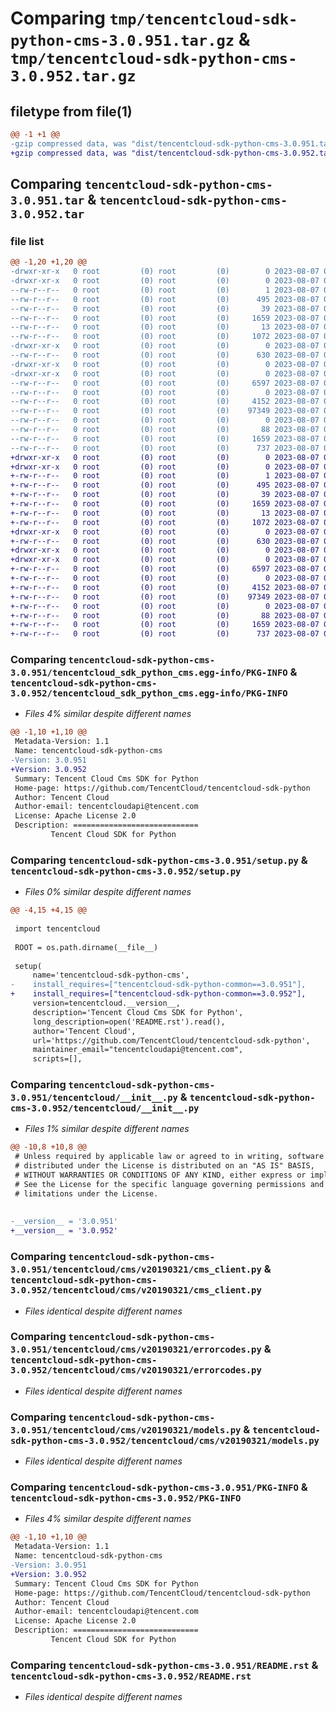 # Comparing `tmp/tencentcloud-sdk-python-cms-3.0.951.tar.gz` & `tmp/tencentcloud-sdk-python-cms-3.0.952.tar.gz`

## filetype from file(1)

```diff
@@ -1 +1 @@
-gzip compressed data, was "dist/tencentcloud-sdk-python-cms-3.0.951.tar", last modified: Mon Aug  7 00:23:23 2023, max compression
+gzip compressed data, was "dist/tencentcloud-sdk-python-cms-3.0.952.tar", last modified: Mon Aug  7 08:50:21 2023, max compression
```

## Comparing `tencentcloud-sdk-python-cms-3.0.951.tar` & `tencentcloud-sdk-python-cms-3.0.952.tar`

### file list

```diff
@@ -1,20 +1,20 @@
-drwxr-xr-x   0 root         (0) root         (0)        0 2023-08-07 00:23:23.000000 tencentcloud-sdk-python-cms-3.0.951/
-drwxr-xr-x   0 root         (0) root         (0)        0 2023-08-07 00:23:23.000000 tencentcloud-sdk-python-cms-3.0.951/tencentcloud_sdk_python_cms.egg-info/
--rw-r--r--   0 root         (0) root         (0)        1 2023-08-07 00:23:23.000000 tencentcloud-sdk-python-cms-3.0.951/tencentcloud_sdk_python_cms.egg-info/dependency_links.txt
--rw-r--r--   0 root         (0) root         (0)      495 2023-08-07 00:23:23.000000 tencentcloud-sdk-python-cms-3.0.951/tencentcloud_sdk_python_cms.egg-info/SOURCES.txt
--rw-r--r--   0 root         (0) root         (0)       39 2023-08-07 00:23:23.000000 tencentcloud-sdk-python-cms-3.0.951/tencentcloud_sdk_python_cms.egg-info/requires.txt
--rw-r--r--   0 root         (0) root         (0)     1659 2023-08-07 00:23:23.000000 tencentcloud-sdk-python-cms-3.0.951/tencentcloud_sdk_python_cms.egg-info/PKG-INFO
--rw-r--r--   0 root         (0) root         (0)       13 2023-08-07 00:23:23.000000 tencentcloud-sdk-python-cms-3.0.951/tencentcloud_sdk_python_cms.egg-info/top_level.txt
--rw-r--r--   0 root         (0) root         (0)     1072 2023-08-07 00:23:23.000000 tencentcloud-sdk-python-cms-3.0.951/setup.py
-drwxr-xr-x   0 root         (0) root         (0)        0 2023-08-07 00:23:23.000000 tencentcloud-sdk-python-cms-3.0.951/tencentcloud/
--rw-r--r--   0 root         (0) root         (0)      630 2023-08-07 00:23:23.000000 tencentcloud-sdk-python-cms-3.0.951/tencentcloud/__init__.py
-drwxr-xr-x   0 root         (0) root         (0)        0 2023-08-07 00:23:23.000000 tencentcloud-sdk-python-cms-3.0.951/tencentcloud/cms/
-drwxr-xr-x   0 root         (0) root         (0)        0 2023-08-07 00:23:23.000000 tencentcloud-sdk-python-cms-3.0.951/tencentcloud/cms/v20190321/
--rw-r--r--   0 root         (0) root         (0)     6597 2023-08-07 00:23:23.000000 tencentcloud-sdk-python-cms-3.0.951/tencentcloud/cms/v20190321/cms_client.py
--rw-r--r--   0 root         (0) root         (0)        0 2023-08-07 00:23:23.000000 tencentcloud-sdk-python-cms-3.0.951/tencentcloud/cms/v20190321/__init__.py
--rw-r--r--   0 root         (0) root         (0)     4152 2023-08-07 00:23:23.000000 tencentcloud-sdk-python-cms-3.0.951/tencentcloud/cms/v20190321/errorcodes.py
--rw-r--r--   0 root         (0) root         (0)    97349 2023-08-07 00:23:23.000000 tencentcloud-sdk-python-cms-3.0.951/tencentcloud/cms/v20190321/models.py
--rw-r--r--   0 root         (0) root         (0)        0 2023-08-07 00:23:23.000000 tencentcloud-sdk-python-cms-3.0.951/tencentcloud/cms/__init__.py
--rw-r--r--   0 root         (0) root         (0)       88 2023-08-07 00:23:23.000000 tencentcloud-sdk-python-cms-3.0.951/setup.cfg
--rw-r--r--   0 root         (0) root         (0)     1659 2023-08-07 00:23:23.000000 tencentcloud-sdk-python-cms-3.0.951/PKG-INFO
--rw-r--r--   0 root         (0) root         (0)      737 2023-08-07 00:23:23.000000 tencentcloud-sdk-python-cms-3.0.951/README.rst
+drwxr-xr-x   0 root         (0) root         (0)        0 2023-08-07 08:50:21.000000 tencentcloud-sdk-python-cms-3.0.952/
+drwxr-xr-x   0 root         (0) root         (0)        0 2023-08-07 08:50:21.000000 tencentcloud-sdk-python-cms-3.0.952/tencentcloud_sdk_python_cms.egg-info/
+-rw-r--r--   0 root         (0) root         (0)        1 2023-08-07 08:50:21.000000 tencentcloud-sdk-python-cms-3.0.952/tencentcloud_sdk_python_cms.egg-info/dependency_links.txt
+-rw-r--r--   0 root         (0) root         (0)      495 2023-08-07 08:50:21.000000 tencentcloud-sdk-python-cms-3.0.952/tencentcloud_sdk_python_cms.egg-info/SOURCES.txt
+-rw-r--r--   0 root         (0) root         (0)       39 2023-08-07 08:50:21.000000 tencentcloud-sdk-python-cms-3.0.952/tencentcloud_sdk_python_cms.egg-info/requires.txt
+-rw-r--r--   0 root         (0) root         (0)     1659 2023-08-07 08:50:21.000000 tencentcloud-sdk-python-cms-3.0.952/tencentcloud_sdk_python_cms.egg-info/PKG-INFO
+-rw-r--r--   0 root         (0) root         (0)       13 2023-08-07 08:50:21.000000 tencentcloud-sdk-python-cms-3.0.952/tencentcloud_sdk_python_cms.egg-info/top_level.txt
+-rw-r--r--   0 root         (0) root         (0)     1072 2023-08-07 08:50:21.000000 tencentcloud-sdk-python-cms-3.0.952/setup.py
+drwxr-xr-x   0 root         (0) root         (0)        0 2023-08-07 08:50:21.000000 tencentcloud-sdk-python-cms-3.0.952/tencentcloud/
+-rw-r--r--   0 root         (0) root         (0)      630 2023-08-07 08:50:21.000000 tencentcloud-sdk-python-cms-3.0.952/tencentcloud/__init__.py
+drwxr-xr-x   0 root         (0) root         (0)        0 2023-08-07 08:50:21.000000 tencentcloud-sdk-python-cms-3.0.952/tencentcloud/cms/
+drwxr-xr-x   0 root         (0) root         (0)        0 2023-08-07 08:50:21.000000 tencentcloud-sdk-python-cms-3.0.952/tencentcloud/cms/v20190321/
+-rw-r--r--   0 root         (0) root         (0)     6597 2023-08-07 08:50:21.000000 tencentcloud-sdk-python-cms-3.0.952/tencentcloud/cms/v20190321/cms_client.py
+-rw-r--r--   0 root         (0) root         (0)        0 2023-08-07 08:50:21.000000 tencentcloud-sdk-python-cms-3.0.952/tencentcloud/cms/v20190321/__init__.py
+-rw-r--r--   0 root         (0) root         (0)     4152 2023-08-07 08:50:21.000000 tencentcloud-sdk-python-cms-3.0.952/tencentcloud/cms/v20190321/errorcodes.py
+-rw-r--r--   0 root         (0) root         (0)    97349 2023-08-07 08:50:21.000000 tencentcloud-sdk-python-cms-3.0.952/tencentcloud/cms/v20190321/models.py
+-rw-r--r--   0 root         (0) root         (0)        0 2023-08-07 08:50:21.000000 tencentcloud-sdk-python-cms-3.0.952/tencentcloud/cms/__init__.py
+-rw-r--r--   0 root         (0) root         (0)       88 2023-08-07 08:50:21.000000 tencentcloud-sdk-python-cms-3.0.952/setup.cfg
+-rw-r--r--   0 root         (0) root         (0)     1659 2023-08-07 08:50:21.000000 tencentcloud-sdk-python-cms-3.0.952/PKG-INFO
+-rw-r--r--   0 root         (0) root         (0)      737 2023-08-07 08:50:21.000000 tencentcloud-sdk-python-cms-3.0.952/README.rst
```

### Comparing `tencentcloud-sdk-python-cms-3.0.951/tencentcloud_sdk_python_cms.egg-info/PKG-INFO` & `tencentcloud-sdk-python-cms-3.0.952/tencentcloud_sdk_python_cms.egg-info/PKG-INFO`

 * *Files 4% similar despite different names*

```diff
@@ -1,10 +1,10 @@
 Metadata-Version: 1.1
 Name: tencentcloud-sdk-python-cms
-Version: 3.0.951
+Version: 3.0.952
 Summary: Tencent Cloud Cms SDK for Python
 Home-page: https://github.com/TencentCloud/tencentcloud-sdk-python
 Author: Tencent Cloud
 Author-email: tencentcloudapi@tencent.com
 License: Apache License 2.0
 Description: ============================
         Tencent Cloud SDK for Python
```

### Comparing `tencentcloud-sdk-python-cms-3.0.951/setup.py` & `tencentcloud-sdk-python-cms-3.0.952/setup.py`

 * *Files 0% similar despite different names*

```diff
@@ -4,15 +4,15 @@
 
 import tencentcloud
 
 ROOT = os.path.dirname(__file__)
 
 setup(
     name='tencentcloud-sdk-python-cms',
-    install_requires=["tencentcloud-sdk-python-common==3.0.951"],
+    install_requires=["tencentcloud-sdk-python-common==3.0.952"],
     version=tencentcloud.__version__,
     description='Tencent Cloud Cms SDK for Python',
     long_description=open('README.rst').read(),
     author='Tencent Cloud',
     url='https://github.com/TencentCloud/tencentcloud-sdk-python',
     maintainer_email="tencentcloudapi@tencent.com",
     scripts=[],
```

### Comparing `tencentcloud-sdk-python-cms-3.0.951/tencentcloud/__init__.py` & `tencentcloud-sdk-python-cms-3.0.952/tencentcloud/__init__.py`

 * *Files 1% similar despite different names*

```diff
@@ -10,8 +10,8 @@
 # Unless required by applicable law or agreed to in writing, software
 # distributed under the License is distributed on an "AS IS" BASIS,
 # WITHOUT WARRANTIES OR CONDITIONS OF ANY KIND, either express or implied.
 # See the License for the specific language governing permissions and
 # limitations under the License.
 
 
-__version__ = '3.0.951'
+__version__ = '3.0.952'
```

### Comparing `tencentcloud-sdk-python-cms-3.0.951/tencentcloud/cms/v20190321/cms_client.py` & `tencentcloud-sdk-python-cms-3.0.952/tencentcloud/cms/v20190321/cms_client.py`

 * *Files identical despite different names*

### Comparing `tencentcloud-sdk-python-cms-3.0.951/tencentcloud/cms/v20190321/errorcodes.py` & `tencentcloud-sdk-python-cms-3.0.952/tencentcloud/cms/v20190321/errorcodes.py`

 * *Files identical despite different names*

### Comparing `tencentcloud-sdk-python-cms-3.0.951/tencentcloud/cms/v20190321/models.py` & `tencentcloud-sdk-python-cms-3.0.952/tencentcloud/cms/v20190321/models.py`

 * *Files identical despite different names*

### Comparing `tencentcloud-sdk-python-cms-3.0.951/PKG-INFO` & `tencentcloud-sdk-python-cms-3.0.952/PKG-INFO`

 * *Files 4% similar despite different names*

```diff
@@ -1,10 +1,10 @@
 Metadata-Version: 1.1
 Name: tencentcloud-sdk-python-cms
-Version: 3.0.951
+Version: 3.0.952
 Summary: Tencent Cloud Cms SDK for Python
 Home-page: https://github.com/TencentCloud/tencentcloud-sdk-python
 Author: Tencent Cloud
 Author-email: tencentcloudapi@tencent.com
 License: Apache License 2.0
 Description: ============================
         Tencent Cloud SDK for Python
```

### Comparing `tencentcloud-sdk-python-cms-3.0.951/README.rst` & `tencentcloud-sdk-python-cms-3.0.952/README.rst`

 * *Files identical despite different names*

